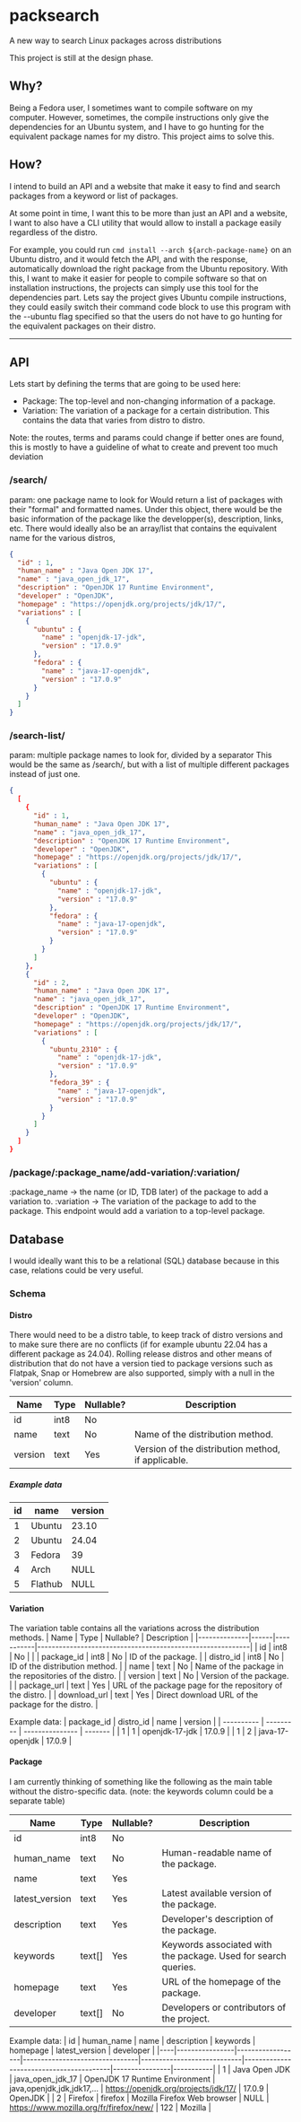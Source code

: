 # packsearch
A new way to search Linux packages across distributions

This project is still at the design phase.

## Why?
Being a Fedora user, I sometimes want to compile software on my computer. However, sometimes, the compile instructions only give the dependencies for an Ubuntu system, and I have to go hunting for the equivalent package names for my distro. This project aims to solve this.

## How?
I intend to build an API and a website that make it easy to find and search packages from a keyword or list of packages.

At some point in time, I want this to be more than just an API and a website, I want to also have a CLI utility that would allow to install a package easily regardless of the distro.

For example, you could run `cmd install --arch ${arch-package-name}` on an Ubuntu distro, and it would fetch the API, and with the response, automatically download the right package from the Ubuntu repository.
With this, I want to make it easier for people to compile software so that on installation instructions, the projects can simply use this tool for the dependencies part. Lets say the project gives Ubuntu compile instructions, they could easily switch their command code block to use this program with the --ubuntu flag specified so that the users do not have to go hunting for the equivalent packages on their distro.

---

## API

Lets start by defining the terms that are going to be used here:
- Package: The top-level and non-changing information of a package.
- Variation: The variation of a package for a certain distribution. This contains the data that varies from distro to distro.

Note: the routes, terms and params could change if better ones are found, this is mostly to have a guideline of what to create and prevent too much deviation

### /search/
param: one package name to look for
Would return a list of packages with their "formal" and formatted names. Under this object, there would be the basic information of the package like the developper(s), description, links, etc. There would ideally also be an array/list that contains the equivalent name for the various distros,
```json
{
  "id" : 1,
  "human_name" : "Java Open JDK 17",
  "name" : "java_open_jdk_17",
  "description" : "OpenJDK 17 Runtime Environment",
  "developer" : "OpenJDK",
  "homepage" : "https://openjdk.org/projects/jdk/17/",
  "variations" : [
    {
      "ubuntu" : {
        "name" : "openjdk-17-jdk",
        "version" : "17.0.9"
      },
      "fedora" : {
        "name" : "java-17-openjdk",
        "version" : "17.0.9"
      }
    }
  ]
}
```

### /search-list/
param: multiple package names to look for, divided by a separator
This would be the same as /search/, but with a list of multiple different packages instead of just one.
```json
{
  [
    {
      "id" : 1,
      "human_name" : "Java Open JDK 17",
      "name" : "java_open_jdk_17",
      "description" : "OpenJDK 17 Runtime Environment",
      "developer" : "OpenJDK",
      "homepage" : "https://openjdk.org/projects/jdk/17/",
      "variations" : [
        {
          "ubuntu" : {
            "name" : "openjdk-17-jdk",
            "version" : "17.0.9"
          },
          "fedora" : {
            "name" : "java-17-openjdk",
            "version" : "17.0.9"
          }
        }
      ]
    },
    {
      "id" : 2,
      "human_name" : "Java Open JDK 17",
      "name" : "java_open_jdk_17",
      "description" : "OpenJDK 17 Runtime Environment",
      "developer" : "OpenJDK",
      "homepage" : "https://openjdk.org/projects/jdk/17/",
      "variations" : [
        {
          "ubuntu_2310" : {
            "name" : "openjdk-17-jdk",
            "version" : "17.0.9"
          },
          "fedora_39" : {
            "name" : "java-17-openjdk",
            "version" : "17.0.9"
          }
        }
      ]
    }
  ]
}
```

### /package/:package_name/add-variation/:variation/
:package_name -> the name (or ID, TDB later) of the package to add a variation to.
:variation -> The variation of the package to add to the package.
This endpoint would add a variation to a top-level package.

## Database
I would ideally want this to be a relational (SQL) database because in this case, relations could be very useful.

### Schema
#### Distro
There would need to be a distro table, to keep track of distro versions and to make sure there are no conflicts (if for example ubuntu 22.04 has a different package as 24.04). Rolling release distros and other means of distribution that do not have a version tied to package versions such as Flatpak, Snap or Homebrew are also supported, simply with a null in the 'version' column.

| Name    | Type | Nullable? | Description                                        |
|---------|------|-----------|----------------------------------------------------|
| id      | int8 | No        |                                                    |
| name    | text | No        | Name of the distribution method.                   |
| version | text | Yes       | Version of the distribution method, if applicable. |

##### Example data
| id | name    | version |
| -- | ------- | ------- |
| 1  | Ubuntu  | 23.10   |
| 2  | Ubuntu  | 24.04   |
| 3  | Fedora  | 39      |
| 4  | Arch    | NULL    |
| 5  | Flathub | NULL    |

#### Variation
The variation table contains all the variations across the distribution methods.
| Name         | Type | Nullable? | Description                                               |
|--------------|------|-----------|-----------------------------------------------------------|
| id           | int8 | No        |                                                           |
| package_id   | int8 | No        | ID of the package.                                        |
| distro_id    | int8 | No        | ID of the distribution method.                            |
| name         | text | No        | Name of the package in the repositories of the distro.    |
| version      | text | No        | Version of the package.                                   |
| package_url  | text | Yes       | URL of the package page for the repository of the distro. |
| download_url | text | Yes       | Direct download URL of the package for the distro.        |

Example data:
| package_id | distro_id | name            | version |
| ---------- | --------- | --------------- | ------- |
| 1          | 1         | openjdk-17-jdk  | 17.0.9  |
| 1          | 2         | java-17-openjdk | 17.0.9  |

#### Package
I am currently thinking of something like the following as the main table without the distro-specific data. (note: the keywords column could be a separate table)

| Name           | Type   | Nullable? | Description                                                    |
|----------------|--------|-----------|----------------------------------------------------------------|
| id             | int8   | No        |                                                                |
| human_name     | text   | No        | Human-readable name of the package.                            |
| name           | text   | Yes       |                                                                |
| latest_version | text   | Yes       | Latest available version of the package.                       |
| description    | text   | Yes       | Developer's description of the package.                        |
| keywords       | text[] | Yes       | Keywords associated with the package. Used for search queries. |
| homepage       | text   | Yes       | URL of the homepage of the package.                            |
| developer      | text[] | No        | Developers or contributors of the project.                     |

Example data:
| id | human_name     | name             | description                    | keywords                   | homepage                                | latest_version | developer |
|----|----------------|------------------|--------------------------------|----------------------------|-----------------------------------------|----------------|-----------|
| 1  | Java Open JDK  | java_open_jdk_17 | OpenJDK 17 Runtime Environment | java,openjdk,jdk,jdk17,... | https://openjdk.org/projects/jdk/17/    | 17.0.9         | OpenJDK   |
| 2  | Firefox        | firefox          | Mozilla Firefox Web browser    | NULL                       | https://www.mozilla.org/fr/firefox/new/ | 122            | Mozilla   |

